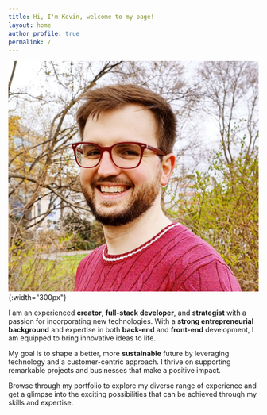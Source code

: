```yaml
---
title: Hi, I'm Kevin, welcome to my page!
layout: home
author_profile: true
permalink: /
---
```


![Kevin](assets/images/Kevin.jpeg){:width="300px"}

I am an experienced **creator**, **full-stack developer**, and **strategist** with a passion for incorporating new technologies. With a **strong entrepreneurial background** and expertise in both **back-end** and **front-end** development, I am equipped to bring innovative ideas to life.

My goal is to shape a better, more **sustainable** future by leveraging technology and a customer-centric approach. I thrive on supporting remarkable projects and businesses that make a positive impact.

Browse through my portfolio to explore my diverse range of experience and get a glimpse into the exciting possibilities that can be achieved through my skills and expertise.
